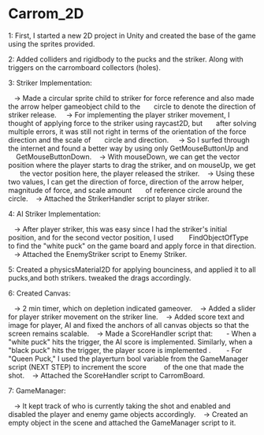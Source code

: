 # Carrom_2D

1: First, I started a new 2D project in Unity and created the base of the game using the sprites provided.

2: Added colliders and rigidbody to the pucks and the striker. Along with triggers on the carromboard collectors (holes).

3: Striker Implementation:

   -> Made a circular sprite child to striker for force reference and also made the arrow helper gameobject child to the
      circle to denote the direction of striker release. 
   -> For implementing the player striker movement, I thought of applying force to the striker using raycast2D, but
      after solving multiple errors, it was still not right in terms of the orientation of the force direction and the scale of
      circle and direction. 
   -> So I surfed through the internet and found a better way by using only GetMouseButtonUp and 
      GetMouseButtonDown.
   -> With mouseDown, we can get the vector position where the player starts to drag the striker, and on mouseUp, we get
      the vector position here, the player released the striker.
   -> Using these two values, I can get the direction of force, direction of the arrow helper, magnitude of force, and scale amount
      of reference circle around the circle.
   -> Attached the StrikerHandler script to player striker.

4: AI Striker Implementation:

   -> After player striker, this was easy since I had the striker's initial position, and for the second vector position, I used 
      FindObjectOfType to find the "white puck" on the game board and apply force in that direction.
   -> Attached the EnemyStriker script to Enemy Striker.

5: Created a physicsMaterial2D for applying bounciness, and applied it to all pucks,and both strikers. tweaked the drags accordingly.

6: Created Canvas:

   -> 2 min timer, which on depletion indicated gameover.
   -> Added a slider for player striker movement on the striker line.
   -> Added score text and image for player, AI and fixed the anchors of all canvas objects so that the screen remains scalable.
   -> Made a ScoreHandler script that:
      - When a "white puck" hits the trigger, the AI score is implemented.
        Similarly, when a "black puck" hits the trigger, the player score is implemented . 
      - For "Queen Puck," I used the playerturn bool variable from the GameManager script (NEXT STEP) to increment the score
        of the one that made the shot.
   -> Attached the ScoreHandler script to CarromBoard.

7: GameManager:

   -> It kept track of who is currently taking the shot and enabled and disabled the player and enemy game objects accordingly.
   -> Created an empty object in the scene and attached the GameManager script to it.




